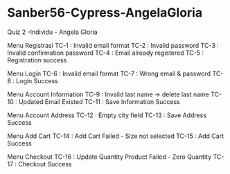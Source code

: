 # Sanber56-Cypress-AngelaGloria

Quiz 2 -Individu - Angela Gloria

Menu Registrasi
TC-1 : Invalid email format
TC-2 : Invalid password
TC-3 : Invalid confirmation password
TC-4 : Email already registered
TC-5 : Registration success

Menu Login
TC-6 : Invalid email format
TC-7 : Wrong email & password
TC-8 : Login Success

Menu Account Information
TC-9 : Invalid last name -> delete last name
TC-10 : Updated Email Existed
TC-11 : Save Information Success

Menu Account Address
TC-12 : Empty city field
TC-13 : Save Address Success

Menu Add Cart
TC-14 : Add Cart Failed - Size not selected
TC-15 : Add Cart Success

Menu Checkout
TC-16 : Update Quantity Product Failed - Zero Quantity
TC-17 : Checkout Success
